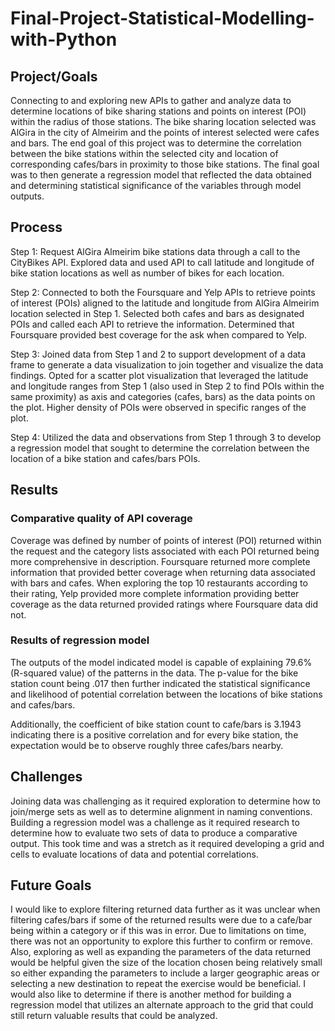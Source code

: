 # Final-Project-Statistical-Modelling-with-Python

## Project/Goals
Connecting to and exploring new APIs to gather and analyze data to determine locations of bike sharing stations and points on interest (POI) within the radius of those stations. The bike sharing location selected was AlGira in the city of Almeirim and the points of interest selected were cafes and bars. The end goal of this project was to determine the correlation between the bike stations within the selected city and location of corresponding cafes/bars in proximity to those bike stations. The final goal was to then generate a regression model that reflected the data obtained and determining statistical significance of the variables through model outputs. 

## Process
Step 1: Request AlGira Almeirim bike stations data through a call to the CityBikes API. Explored data and used API to call latitude and longitude of bike station locations as well as number of bikes for each location. 

Step 2: Connected to both the Foursquare and Yelp APIs to retrieve points of interest (POIs) aligned to the latitude and longitude from AlGira Almeirim location selected in Step 1. Selected both cafes and bars as designated POIs and called each API to retrieve the information. Determined that Foursquare provided best coverage for the ask when compared to Yelp.

Step 3: Joined data from Step 1 and 2 to support development of a data frame to generate a data visualization to join together and visualize the data findings. Opted for a scatter plot visualization that leveraged the latitude and longitude ranges from Step 1 (also used in Step 2 to find POIs within the same proximity) as axis and categories (cafes, bars) as the data points on the plot. Higher density of POIs were observed in specific ranges of the plot. 

Step 4: Utilized the data and observations from Step 1 through 3 to develop a regression model that sought to determine the correlation between the location of a bike station and cafes/bars POIs.  

## Results

### Comparative quality of API coverage  

Coverage was defined by number of points of interest (POI) returned within the request and the category lists associated with each POI returned being more comprehensive in description. 
Foursquare returned more complete information that provided better coverage when returning data associated with bars and cafes. When exploring the top 10 restaurants according to their rating, Yelp provided more complete information providing better coverage as the data returned provided ratings where Foursquare data did not. 

### Results of regression model

The outputs of the model indicated model is capable of explaining 79.6% (R-squared value) of the patterns in the data. The p-value for the bike station count being .017 then further indicated the statistical significance and likelihood of potential correlation between the locations of bike stations and cafes/bars.

Additionally, the coefficient of bike station count to cafe/bars is 3.1943 indicating there is a positive correlation and for every bike station, the expectation would be to observe roughly three cafes/bars nearby. 

## Challenges 
Joining data was challenging as it required exploration to determine how to join/merge sets as well as to determine alignment in naming conventions. 
Building a regression model was a challenge as it required research to determine how to evaluate two sets of data to produce a comparative output. This took time and was a stretch as it required developing a grid and cells to evaluate locations of data and potential correlations. 


## Future Goals
I would like to explore filtering returned data further as it was unclear when filtering cafes/bars if some of the returned results were due to a cafe/bar being within a category or if this was in error. Due to limitations on time, there was not an opportunity to explore this further to confirm or remove. Also, exploring as well as expanding the parameters of the data returned would be helpful given the size of the location chosen being relatively small so either expanding the parameters to include a larger geographic areas or selecting a new destination to repeat the exercise would be beneficial. I would also like to determine if there is another method for building a regression model that utilizes an alternate approach to the grid that could still return valuable results that could be analyzed. 
